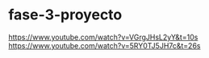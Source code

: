 # fase-3-proyecto

https://www.youtube.com/watch?v=VGrgJHsL2yY&t=10s
https://www.youtube.com/watch?v=5RY0TJ5JH7c&t=26s
